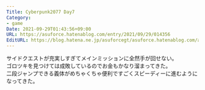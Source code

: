 ```yaml
---
Title: Cyberpunk2077 Day7
Category:
- game
Date: 2021-09-29T01:43:56+09:00
URL: https://asuforce.hatenablog.com/entry/2021/09/29/014356
EditURL: https://blog.hatena.ne.jp/asuforcegt/asuforce.hatenablog.com/atom/entry/13574176438016888254
---
```


サイドクエストが充実しすぎてメインミッションに全然手が回せない。  
ゴロツキを見つけては成敗しているのでお金もかなり溜まってきた。  
二段ジャンプできる義体がめちゃくちゃ便利ですごくスピーディーに進むようになってきた。
